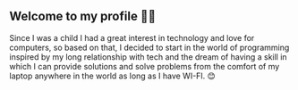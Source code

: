 ## Welcome to my profile 👋🏼
Since I was a child I had a great interest in technology and love for computers, 
so based on that, I decided to start in the world of programming inspired by my long relationship with tech 
and the dream of having a skill in which I can provide solutions and solve problems from the comfort of my laptop 
anywhere in the world as long as I have WI-FI. 😊
